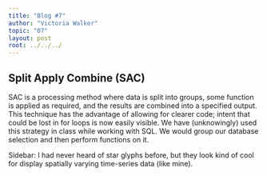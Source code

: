 ```yaml
---
title: "Blog #7"
author: "Victoria Walker"
topic: "07"
layout: post
root: ../../../
---
```


## **S**plit **A**pply **C**ombine (SAC)

SAC is a processing method where data is split into groups, some function is applied as required, and the results are combined into a specified output. This technique has the advantage of allowing for clearer code; intent that could be lost in for loops is now easily visible. We have (unknowingly) used this strategy in class while working with SQL. We would group our database selection and then perform functions on it.

Sidebar: I had never heard of star glyphs before, but they look kind of cool for display spatially varying time-series data (like mine).
